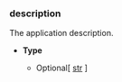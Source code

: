 ### description [](https://discordpy.readthedocs.io/en/v1.7.3/api.html#discord.AppInfo.description)

The application description.

- **Type**

	- Optional\[ [str](https://docs.python.org/3/library/stdtypes.html#str "(in Python v3.9)") ]

